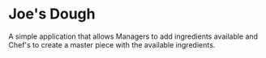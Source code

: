 # Joe's Dough
A simple application that allows Managers to add ingredients available and Chef's to create a master piece with the available ingredients.

